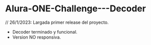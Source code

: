# Alura-ONE-Challenge---Decoder

// 26/1/2023: Largada primer release del proyecto.

- Decoder terminado y funcional.
- Version NO responsiva.
